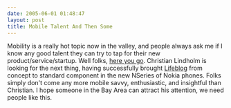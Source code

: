 ```yaml
---
date: 2005-06-01 01:48:47
layout: post
title: Mobile Talent And Then Some
---
```


Mobility is a really hot topic now in the valley, and people always ask me if I know any good talent they can try to tap for their new product/service/startup. Well folks, [here you go](http://www.christianlindholm.com/christianlindholm/2005/06/as_nokia_lifebl.html). Christian Lindholm is looking for the next thing, having successfully brought [Lifeblog](http://www.nokia.com/nokia/0,1522,,00.html?orig=/lifeblog/) from concept to standard component in the new NSeries of Nokia phones. Folks simply don't come any more mobile savvy, enthusiastic, and insightful than Christian. I hope someone in the Bay Area can attract his attention, we need people like this.

